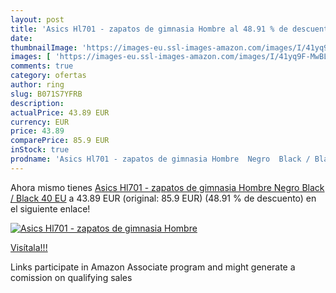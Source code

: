 ```yaml
---
layout: post
title: 'Asics Hl701 - zapatos de gimnasia Hombre al 48.91 % de descuento'
date: 
thumbnailImage: 'https://images-eu.ssl-images-amazon.com/images/I/41yq9F-MwBL._SL200_.jpg'
images: [ 'https://images-eu.ssl-images-amazon.com/images/I/41yq9F-MwBL._SL200_.jpg' ]
comments: true
category: ofertas
author: ring
slug: B071S7YFRB
description:
actualPrice: 43.89 EUR
currency: EUR
price: 43.89
comparePrice: 85.9 EUR
inStock: true
prodname: 'Asics Hl701 - zapatos de gimnasia Hombre  Negro  Black / Black   40 EU'
---
```


Ahora mismo tienes [Asics Hl701 - zapatos de gimnasia Hombre  Negro  Black / Black   40 EU](https://www.amazon.es/dp/B071S7YFRB/?tag=tolees-21) a 43.89 EUR (original: 85.9 EUR) (48.91 %  de descuento) en el siguiente enlace!

[![Asics Hl701 - zapatos de gimnasia Hombre](https://images-eu.ssl-images-amazon.com/images/I/41yq9F-MwBL._SL200_.jpg)](https://www.amazon.es/dp/B071S7YFRB/?tag=tolees-21)

[Visítala!!!](https://www.amazon.es/dp/B071S7YFRB/?tag=tolees-21)

Links participate in Amazon Associate program and might generate a comission on qualifying sales
